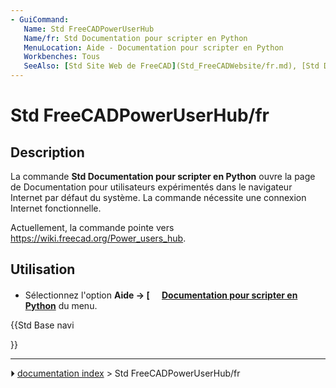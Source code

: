 ```yaml
---
- GuiCommand:
   Name: Std FreeCADPowerUserHub
   Name/fr: Std Documentation pour scripter en Python
   MenuLocation: Aide - Documentation pour scripter en Python 
   Workbenches: Tous
   SeeAlso: [Std Site Web de FreeCAD](Std_FreeCADWebsite/fr.md), [Std Documentation utilisateurs](Std_FreeCADUserHub/fr.md), [Std Forum de FreeCAD](Std_FreeCADForum/fr.md), [Std FAQ FreeCAD](Std_FreeCADFAQ/fr.md)
---
```


# Std FreeCADPowerUserHub/fr

## Description

La commande **Std Documentation pour scripter en Python** ouvre la page de Documentation pour utilisateurs expérimentés dans le navigateur Internet par défaut du système. La commande nécessite une connexion Internet fonctionnelle.

Actuellement, la commande pointe vers [<https://wiki.freecad.org/Power_users_hub>](https://wiki.freecad.org/Power_users_hub).

## Utilisation

-   Sélectionnez l\'option **Aide → [<img src=images/Std_FreeCADPowerUserHub.svg style="width:16px"> [Documentation pour scripter en Python](Std_FreeCADPowerUserHub/fr.md)** du menu.





{{Std Base navi

}}



---
⏵ [documentation index](../README.md) > Std FreeCADPowerUserHub/fr
